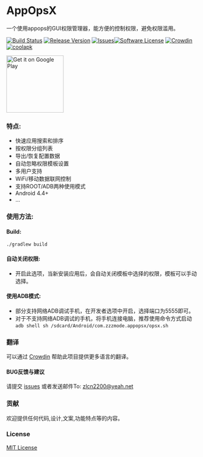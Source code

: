 # AppOpsX

一个使用appops的GUI权限管理器，能方便的控制权限，避免权限滥用。



[![Build Status](https://img.shields.io/travis/8enet/AppOpsX.svg)][1]   [![Release Version](https://img.shields.io/github/release/8enet/AppOpsX.svg)][2] [![Issues](https://img.shields.io/github/issues/8enet/AppOpsX.svg)][3][![Software License](https://img.shields.io/github/license/8enet/AppOpsX.svg)][4]
[![Crowdin](https://d322cqt584bo4o.cloudfront.net/appopsx/localized.svg)][5]
[![coolapk](https://img.shields.io/badge/coolapk-download-blue.svg)][6]

<a href='https://play.google.com/store/apps/details?id=com.zzzmode.appopsx'><img alt='Get it on Google Play' src='https://play.google.com/intl/en_us/badges/images/generic/en_badge_web_generic.png' width='150'/></a>



### 特点:
* 快速应用搜索和排序
* 按权限分组列表
* 导出/恢复配置数据
* 自动忽略权限模板设置
* 多用户支持
* WiFi/移动数据联网控制
* 支持ROOT/ADB两种使用模式
* Android 4.4+
* ...

### 使用方法:
#### Build:
    ./gradlew build
    
#### 自动关闭权限:
 * 开启此选项，当新安装应用后，会自动关闭模板中选择的权限，模板可以手动选择。

#### 使用ADB模式:
  * 部分支持网络ADB调试手机，在开发者选项中开启，选择端口为5555即可。
  * 对于不支持网络ADB调试的手机，将手机连接电脑，推荐使用命令方式启动
  `adb shell sh /sdcard/Android/com.zzzmode.appopsx/opsx.sh`


### 翻译
可以通过 [Crowdin][5] 帮助此项目提供更多语言的翻译。

#### BUG反馈与建议
请提交 [issues][3] 或者发送邮件To: 
[zlcn2200@yeah.net][7]

### 贡献
欢迎提供任何代码,设计,文案,功能特点等的内容。

### License
[MIT License][4]

[1]: https://travis-ci.org/8enet/AppOpsX
[2]: https://github.com/8enet/AppOpsX/releases
[3]: https://github.com/8enet/AppOpsX/issues
[4]: https://github.com/8enet/AppOpsX/blob/master/LICENSE
[5]: https://crowdin.com/project/appopsx
[6]: http://www.coolapk.com/apk/com.zzzmode.appopsx
[7]: mailto:zlcn2200@yeah.net
